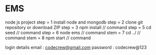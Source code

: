 # EMS
node js project 
step = 1 install node and mongodb 
step = 2 clone git repository or download ZIP
step = 3 npm install // command 
step = 5 cd seed // command
step = 6 node ems // command
stem = 7 cd ../  // command
stem = 8 npm start  // command

login details 
email : codecrew@gmail.com
password : codecrew@123
